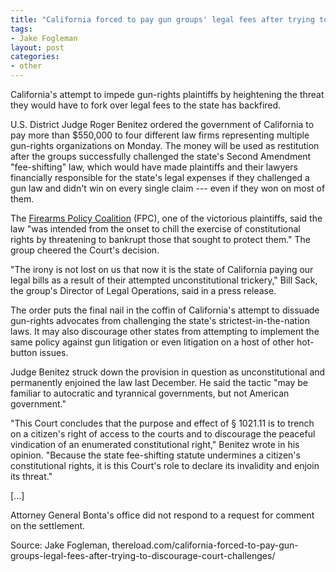 ```yaml
---
title: "California forced to pay gun groups' legal fees after trying to discourage court challenges"
tags:
- Jake Fogleman
layout: post
categories:
- other
---
```


California's attempt to impede gun-rights plaintiffs by heightening the threat they would have to fork over legal fees to the state has backfired.

U.S. District Judge Roger Benitez ordered the government of California to pay more than $550,000 to four different law firms representing multiple gun-rights organizations on Monday. The money will be used as restitution after the groups successfully challenged the state's Second Amendment "fee-shifting" law, which would have made plaintiffs and their lawyers financially responsible for the state's legal expenses if they challenged a gun law and didn't win on every single claim --- even if they won on most of them.

The [Firearms Policy Coalition](https://www.firearmspolicy.org) (FPC), one of the victorious plaintiffs, said the law "was intended from the onset to chill the exercise of constitutional rights by threatening to bankrupt those that sought to protect them." The group cheered the Court's decision.

"The irony is not lost on us that now it is the state of California paying our legal bills as a result of their attempted unconstitutional trickery," Bill Sack, the group's Director of Legal Operations, said in a press release.

The order puts the final nail in the coffin of California's attempt to dissuade gun-rights advocates from challenging the state's strictest-in-the-nation laws. It may also discourage other states from attempting to implement the same policy against gun litigation or even litigation on a host of other hot-button issues.

Judge Benitez struck down the provision in question as unconstitutional and permanently enjoined the law last December. He said the tactic "may be familiar to autocratic and tyrannical governments, but not American government."

"This Court concludes that the purpose and effect of § 1021.11 is to trench on a citizen's right of access to the courts and to discourage the peaceful vindication of an enumerated constitutional right," Benitez wrote in his opinion. "Because the state fee-shifting statute undermines a citizen's constitutional rights, it is this Court's role to declare its invalidity and enjoin its threat."

\[...\]

Attorney General Bonta's office did not respond to a request for comment on the settlement.

Source: Jake Fogleman, thereload.com/california-forced-to-pay-gun-groups-legal-fees-after-trying-to-discourage-court-challenges/
